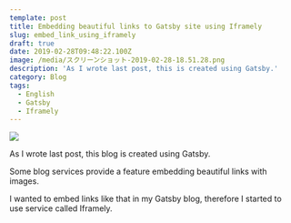 ```yaml
---
template: post
title: Embedding beautiful links to Gatsby site using Iframely
slug: embed_link_using_iframely
draft: true
date: 2019-02-28T09:48:22.100Z
image: /media/スクリーンショット-2019-02-28-18.51.28.png
description: 'As I wrote last post, this is created using Gatsby.'
category: Blog
tags:
  - English
  - Gatsby
  - Iframely
---
```

![](/media/スクリーンショット-2019-02-28-18.51.28.png)

As I wrote last post, this blog is created using Gatsby.

Some blog services provide a feature embedding beautiful links with images.

I wanted to embed links like that in my Gatsby blog, therefore I started to use service called Iframely.

<div class="iframely-embed"><div class="iframely-responsive" style="height: 168px; padding-bottom: 0;"><a href="https://takumon.com/iframely" data-iframely-url="//cdn.iframe.ly/api/iframe?url=https%3A%2F%2Ftakumon.com%2Fiframely&key=b9fe832f5332a1c3e40cbe51810e08d3"></a></div></div>
